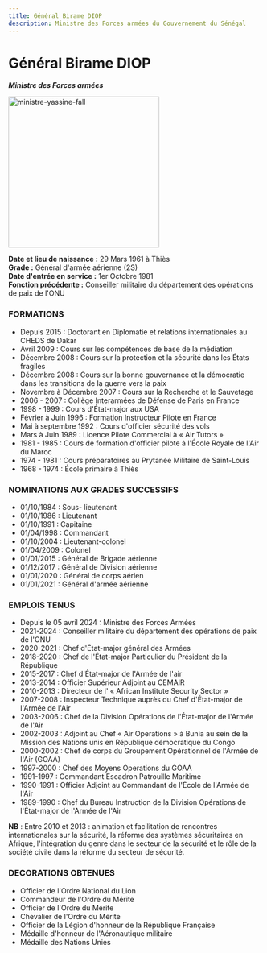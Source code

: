 ```yaml
---
title: Général Birame DIOP
description: Ministre des Forces armées du Gouvernement du Sénégal
---
```


# Général Birame DIOP

**_Ministre des Forces armées_**

<img src="/gouvernement/ministre-général-birame-diop.jfif" alt="ministre-yassine-fall" width="300" fetchpriority="high">

**Date et lieu de naissance :** 29 Mars 1961 à Thiès  
**Grade :** Général d'armée aérienne (2S)  
**Date d'entrée en service :** 1er Octobre 1981  
**Fonction précédente :** Conseiller militaire du département des opérations de paix de l'ONU

### FORMATIONS

- Depuis 2015 : Doctorant en Diplomatie et relations internationales au CHEDS de Dakar
- Avril 2009 : Cours sur les compétences de base de la médiation
- Décembre 2008 : Cours sur la protection et la sécurité dans les États fragiles
- Décembre 2008 : Cours sur la bonne gouvernance et la démocratie dans les transitions de la guerre vers la paix
- Novembre à Décembre 2007 : Cours sur la Recherche et le Sauvetage
- 2006 - 2007 : Collège Interarmées de Défense de Paris en France
- 1998 - 1999 : Cours d'État-major aux USA
- Février à Juin 1996 : Formation Instructeur Pilote en France
- Mai à septembre 1992 : Cours d'officier sécurité des vols
- Mars à Juin 1989 : Licence Pilote Commercial à « Air Tutors »
- 1981 - 1985 : Cours de formation d'officier pilote à l'École Royale de l'Air du Maroc
- 1974 - 1981 : Cours préparatoires au Prytanée Militaire de Saint-Louis
- 1968 - 1974 : École primaire à Thiès

### NOMINATIONS AUX GRADES SUCCESSIFS

- 01/10/1984 : Sous- lieutenant
- 01/10/1986 : Lieutenant
- 01/10/1991 : Capitaine
- 01/04/1998 : Commandant
- 01/10/2004 : Lieutenant-colonel
- 01/04/2009 : Colonel
- 01/01/2015 : Général de Brigade aérienne
- 01/12/2017 : Général de Division aérienne
- 01/01/2020 : Général de corps aérien
- 01/01/2021 : Général d'armée aérienne

### EMPLOIS TENUS

- Depuis le 05 avril 2024 : Ministre des Forces Armées
- 2021-2024 : Conseiller militaire du département des opérations de paix de l'ONU
- 2020-2021 : Chef d'État-major général des Armées
- 2018-2020 : Chef de l'État-major Particulier du Président de la République
- 2015-2017 : Chef d'État-major de l'Armée de l'air
- 2013-2014 : Officier Supérieur Adjoint au CEMAIR
- 2010-2013 : Directeur de l' « African Institute Security Sector »
- 2007-2008 : Inspecteur Technique auprès du Chef d'État-major de l'Armée de l'Air
- 2003-2006 : Chef de la Division Opérations de l'État-major de l'Armée de l'Air
- 2002-2003 : Adjoint au Chef « Air Operations » à Bunia au sein de la Mission des Nations unis en République démocratique du Congo
- 2000-2002 : Chef de corps du Groupement Opérationnel de l'Armée de l'Air (GOAA)
- 1997-2000 : Chef des Moyens Operations du GOAA
- 1991-1997 : Commandant Escadron Patrouille Maritime
- 1990-1991 : Officier Adjoint au Commandant de l'École de l'Armée de l'Air
- 1989-1990 : Chef du Bureau Instruction de la Division Opérations de l'État-major de l'Armée de l'Air

**NB** : Entre 2010 et 2013 : animation et facilitation de rencontres internationales sur la sécurité, la réforme des systèmes sécuritaires en Afrique, l'intégration du genre dans le secteur de la sécurité et le rôle de la société civile dans la réforme du secteur de sécurité.

### DECORATIONS OBTENUES

- Officier de l'Ordre National du Lion
- Commandeur de l'Ordre du Mérite
- Officier de l'Ordre du Mérite
- Chevalier de l'Ordre du Mérite
- Officier de la Légion d'honneur de la République Française
- Médaille d'honneur de l'Aéronautique militaire
- Médaille des Nations Unies
